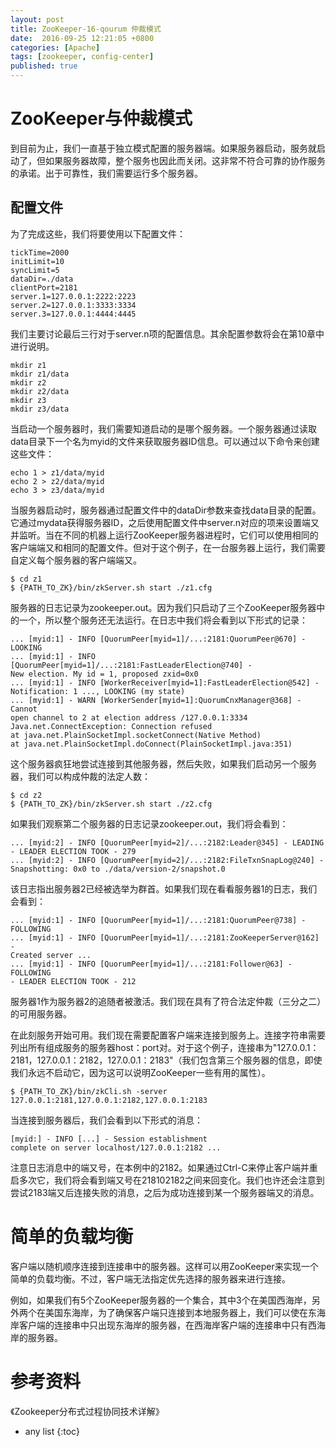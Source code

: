 ```yaml
---
layout: post
title: ZooKeeper-16-qourum 仲裁模式
date:  2016-09-25 12:21:05 +0800
categories: [Apache]
tags: [zookeeper, config-center]
published: true
---
```


# ZooKeeper与仲裁模式

到⽬前为⽌，我们⼀直基于独⽴模式配置的服务器端。如果服务器启动，服务就启动了，但如果服务器故障，整个服务也因此⽽关闭。这⾮常不符合可靠的协作服务的承诺。出于可靠性，我们需要运⾏多个服务器。

## 配置文件

为了完成这些，我们将要使⽤以下配置⽂件：

```
tickTime=2000
initLimit=10
syncLimit=5
dataDir=./data
clientPort=2181
server.1=127.0.0.1:2222:2223
server.2=127.0.0.1:3333:3334
server.3=127.0.0.1:4444:4445
```

我们主要讨论最后三⾏对于server.n项的配置信息。其余配置参数将会在第10章中进⾏说明。

```
mkdir z1
mkdir z1/data
mkdir z2
mkdir z2/data
mkdir z3
mkdir z3/data
```

当启动⼀个服务器时，我们需要知道启动的是哪个服务器。⼀个服务器通过读取data⽬录下⼀个名为myid的⽂件来获取服务器ID信息。可以通过以下命令来创建这些⽂件：

```
echo 1 > z1/data/myid
echo 2 > z2/data/myid
echo 3 > z3/data/myid
```

当服务器启动时，服务器通过配置⽂件中的dataDir参数来查找data⽬录的配置。它通过mydata获得服务器ID，之后使⽤配置⽂件中server.n对应的项来设置端⼜并监听。当在不同的机器上运⾏ZooKeeper服务器进程时，它们可以使⽤相同的客户端端⼜和相同的配置⽂件。但对于这个例⼦，在⼀台服务器上运⾏，我们需要⾃定义每个服务器的客户端端⼜。

```
$ cd z1
$ {PATH_TO_ZK}/bin/zkServer.sh start ./z1.cfg
```

服务器的⽇志记录为zookeeper.out。因为我们只启动了三个ZooKeeper服务器中的⼀个，所以整个服务还⽆法运⾏。在⽇志中我们将会看到以下形式的记录：

```
... [myid:1] - INFO [QuorumPeer[myid=1]/...:2181:QuorumPeer@670] - LOOKING
... [myid:1] - INFO [QuorumPeer[myid=1]/...:2181:FastLeaderElection@740] -
New election. My id = 1, proposed zxid=0x0
... [myid:1] - INFO [WorkerReceiver[myid=1]:FastLeaderElection@542] -
Notification: 1 ..., LOOKING (my state)
... [myid:1] - WARN [WorkerSender[myid=1]:QuorumCnxManager@368] - Cannot
open channel to 2 at election address /127.0.0.1:3334
Java.net.ConnectException: Connection refused
at java.net.PlainSocketImpl.socketConnect(Native Method)
at java.net.PlainSocketImpl.doConnect(PlainSocketImpl.java:351)
```

这个服务器疯狂地尝试连接到其他服务器，然后失败，如果我们启动另⼀个服务器，我们可以构成仲裁的法定⼈数：

```
$ cd z2
$ {PATH_TO_ZK}/bin/zkServer.sh start ./z2.cfg
```

如果我们观察第⼆个服务器的⽇志记录zookeeper.out，我们将会看到：

```
... [myid:2] - INFO [QuorumPeer[myid=2]/...:2182:Leader@345] - LEADING
- LEADER ELECTION TOOK - 279
... [myid:2] - INFO [QuorumPeer[myid=2]/...:2182:FileTxnSnapLog@240] -
Snapshotting: 0x0 to ./data/version-2/snapshot.0
```

该⽇志指出服务器2已经被选举为群⾸。如果我们现在看看服务器1的⽇志，我们会看到：

```
... [myid:1] - INFO [QuorumPeer[myid=1]/...:2181:QuorumPeer@738] -
FOLLOWING
... [myid:1] - INFO [QuorumPeer[myid=1]/...:2181:ZooKeeperServer@162] -
Created server ...
... [myid:1] - INFO [QuorumPeer[myid=1]/...:2181:Follower@63] - FOLLOWING
- LEADER ELECTION TOOK - 212
```

服务器1作为服务器2的追随者被激活。我们现在具有了符合法定仲裁（三分之⼆）的可⽤服务器。

在此刻服务开始可⽤。我们现在需要配置客户端来连接到服务上。连接字符串需要列出所有组成服务的服务器host：port对。对于这个例⼦，连接串为"127.0.0.1：2181，127.0.0.1：2182，127.0.0.1：2183"（我们包含第三个服务器的信息，即使我们永远不启动它，因为这可以说明ZooKeeper⼀些有⽤的属性）。

```
$ {PATH_TO_ZK}/bin/zkCli.sh -server 127.0.0.1:2181,127.0.0.1:2182,127.0.0.1:2183
```

当连接到服务器后，我们会看到以下形式的消息：

```
[myid:] - INFO [...] - Session establishment
complete on server localhost/127.0.0.1:2182 ...
```

注意⽇志消息中的端⼜号，在本例中的2182。如果通过Ctrl-C来停⽌客户端并重启多次它，我们将会看到端⼜号在218102182之间来回变化。我们也许还会注意到尝试2183端⼜后连接失败的消息，之后为成功连接到某⼀个服务器端⼜的消息。

# 简单的负载均衡

客户端以随机顺序连接到连接串中的服务器。这样可以用ZooKeeper来实现⼀个简单的负载均衡。不过，客户端⽆法指定优先选择的服务器来进⾏连接。

例如，如果我们有5个ZooKeeper服务器的⼀个集合，其中3个在美国西海岸，另外两个在美国东海岸，为了确保客户端只连接到本地服务器上，我们可以使在东海岸客户端的连接串中只出现东海岸的服务器，在西海岸客户端的连接串中只有西海岸的服务器。

# 参考资料

《Zookeeper分布式过程协同技术详解》

* any list
{:toc}

